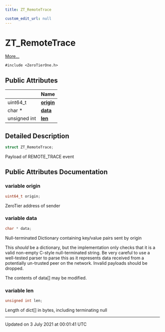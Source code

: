 ```yaml
---
title: ZT_RemoteTrace

custom_edit_url: null
---
```


# ZT_RemoteTrace



 [More...](#detailed-description)


`#include <ZeroTierOne.h>`

## Public Attributes

|                | Name           |
| -------------- | -------------- |
| uint64_t | **[origin](/autogen/libztcore/classes/struct_z_t___remote_trace.md#variable-origin)**  |
| char * | **[data](/autogen/libztcore/classes/struct_z_t___remote_trace.md#variable-data)**  |
| unsigned int | **[len](/autogen/libztcore/classes/struct_z_t___remote_trace.md#variable-len)**  |

## Detailed Description

```cpp
struct ZT_RemoteTrace;
```


Payload of REMOTE_TRACE event 

## Public Attributes Documentation

### variable origin

```cpp
uint64_t origin;
```


ZeroTier address of sender 


### variable data

```cpp
char * data;
```


Null-terminated Dictionary containing key/value pairs sent by origin

This _should_ be a dictionary, but the implementation only checks that it is a valid non-empty C-style null-terminated string. Be very careful to use a well-tested parser to parse this as it represents data received from a potentially un-trusted peer on the network. Invalid payloads should be dropped.

The contents of data[] may be modified. 


### variable len

```cpp
unsigned int len;
```


Length of dict[] in bytes, including terminating null 


-------------------------------

Updated on  3 July 2021 at 00:01:41 UTC